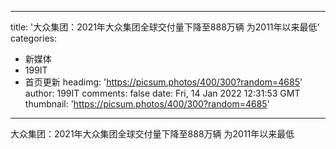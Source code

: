 
---
title: '大众集团：2021年大众集团全球交付量下降至888万辆 为2011年以来最低'
categories: 
 - 新媒体
 - 199IT
 - 首页更新
headimg: 'https://picsum.photos/400/300?random=4685'
author: 199IT
comments: false
date: Fri, 14 Jan 2022 12:31:53 GMT
thumbnail: 'https://picsum.photos/400/300?random=4685'
---

<div>   
大众集团：2021年大众集团全球交付量下降至888万辆 为2011年以来最低  
</div>
            